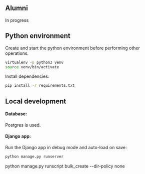 ## Alumni

In progress

## Python environment

Create and start the python environment before performing other operations.

```bash
virtualenv -p python3 venv
source venv/bin/activate
```

Install dependencies:

```bash
pip install -r requirements.txt
```

## Local development

#### Database:

Postgres is used.

#### Django app:

Run the Django app in debug mode and auto-load on save:

```bash
python manage.py runserver
```

python manage.py runscript bulk_create --dir-policy none

